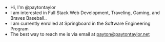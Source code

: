 - Hi, I’m @paytontaylor
- I am interested in Full Stack Web Development, Traveling, Gaming, and Braves Baseball..
- I am currently enrolled at Springboard in the Software Engineering Program
- The best way to reach me is via email at payton@paytontaylor.net

<!---
paytontaylor/paytontaylor is a ✨ special ✨ repository because its `README.md` (this file) appears on your GitHub profile.
You can click the Preview link to take a look at your changes.
--->

